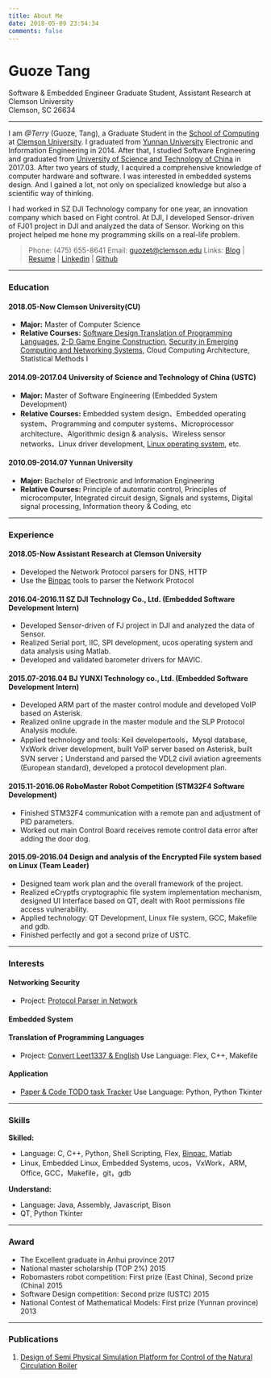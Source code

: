 ```yaml
---
title: About Me
date: 2018-05-09 23:54:34
comments: false
---
```


# **Guoze Tang**

Software & Embedded Engineer 
Graduate Student, Assistant Research at Clemson University  
Clemson, SC 26634

---

I am *@Terry* (Guoze, Tang), a Graduate Student in the [School of Computing](http://www.clemson.edu/ces/computing/) at [Clemson University](http://www.clemson.edu/). I graduated from [Yunnan University](https://en.wikipedia.org/wiki/Yunnan_University) Electronic and Information Engineering in 2014. After that, I studied Software Engineering and graduated from [University of Science and Technology of China](https://en.wikipedia.org/wiki/University_of_Science_and_Technology_of_China) in 2017.03. After two years of study, I acquired a comprehensive knowledge of computer hardware and software. I was interested in embedded systems design. And I gained a lot, not only on specialized knowledge but also a scientific way of thinking.

I had worked in SZ DJI Technology company for one year, an innovation company which based on Fight control. At DJI, I developed Sensor-driven of FJ01 project in DJI and analyzed the data of Sensor. Working on this project helped me hone my programming skills on a real-life problem.  

> Phone: (475) 655-8641
> Email: guozet@clemson.edu
> Links: [Blog](./post/index.html) | [Resume](http://guozet.me/about/resume.pdf) | [Linkedin](https://www.linkedin.com/in/guoze/) | [Github](https://github.com/guozetang/)

---

### Education

#### 2018.05-Now Clemson University(CU)

- **Major:** Master of Computer Science
- **Relative Courses:** [Software Design](https://people.cs.clemson.edu/~malloy/courses/8700-2018/index.html),[Translation of Programming Languages](https://people.cs.clemson.edu/~malloy/courses/8270-2017/index.html), [2-D Game Engine Construction](https://people.cs.clemson.edu/~malloy/courses/4160-2018fall/index.html),  [Security in Emerging Computing and Networking Systems](https://people.cs.clemson.edu/~hongxih/teaching/2018fall/cpcs8580/2018fall.htm), Cloud Computing Architecture, Statistical Methods I

#### 2014.09-2017.04 University of Science and Technology of China (USTC)

- **Major:** Master of Software Engineering (Embedded System Development)
- **Relative Courses:** Embedded system design、Embedded operating system、Programming and computer systems、Microprocessor architecture、Algorithmic design & analysis、Wireless sensor networks、Linux driver development, [Linux operating system](https://mooc.study.163.com/course/1000029000?tid=1000037000), etc.  

#### 2010.09-2014.07 Yunnan University

- **Major:** Bachelor of Electronic and Information Engineering  
- **Relative Courses:** Principle of automatic control, Principles of microcomputer, Integrated circuit design, Signals and systems, Digital signal processing, Information theory & Coding, etc

---

### Experience

#### 2018.05-Now Assistant Research at Clemson University

- Developed the Network Protocol parsers for DNS, HTTP
- Use the [Binpac](https://www.bro.org/sphinx/components/binpac/README.html) tools to parser the Network Protocol

#### 2016.04-2016.11 SZ DJI Technology Co., Ltd. (Embedded Software Development Intern)

- Developed Sensor-driven of FJ project in DJI and analyzed the data of Sensor.
- Realized Serial port, IIC, SPI development, ucos operating system and data analysis using Matlab.
- Developed and validated barometer drivers for MAVIC.

#### 2015.07-2016.04 BJ YUNXI Technology co., Ltd. (Embedded Software Development Intern)  

- Developed ARM part of the master control module and developed VoIP based on Asterisk.  
- Realized online upgrade in the master module and the SLP Protocol Analysis module.  
- Applied technology and tools: Keil developertools，Mysql database, VxWork driver development, built VoIP server based on Asterisk, built SVN server；Understand and parsed the VDL2 civil aviation agreements (European standard), developed a protocol development plan.

#### 2015.11-2016.06 RoboMaster Robot Competition (STM32F4 Software Development)

- Finished STM32F4 communication with a remote pan and adjustment of PID parameters.
- Worked out main Control Board receives remote control data error after adding the door dog.

#### 2015.09-2016.04 Design and analysis of the Encrypted File system based on Linux (Team Leader)

- Designed team work plan and the overall framework of the project.
- Realized eCryptfs cryptographic file system implementation mechanism, designed UI Interface based on QT, dealt with Root permissions file access vulnerability.
- Applied technology: QT Development, Linux file system, GCC, Makefile and gdb.
- Finished perfectly and got a second prize of USTC.

---

### Interests

#### Networking Security

- Project: [Protocol Parser in Network](https://github.com/guozetang/Protocol_Parser)

#### Embedded System

#### Translation of Programming Languages
  
- Project: [Convert Leet1337 & English](https://github.com/guozetang/convertleet1337_english)
  Use Language: Flex, C++, Makefile

#### Application

- [Paper & Code TODO task Tracker](https://github.com/guozetang/paper_code_tracker)
  Use Language: Python, Python Tkinter

---

### Skills

**Skilled:**

- Language: C, C++, Python, Shell Scripting, Flex, [Binpac](https://www.bro.org/sphinx/components/binpac/README.html), Matlab
- Linux, Embedded Linux, Embedded Systems, ucos，VxWork，ARM, Office, GCC，Makefile，git，gdb

**Understand:**

- Language: Java, Assembly, Javascript, Bison
- QT, Python Tkinter

---

### Award

- The Excellent graduate in Anhui province 2017  
- National master scholarship (TOP 2%) 2015  
- Robomasters robot competition: First prize (East China), Second prize (China) 2015  
- Software Design competition: Second prize (USTC) 2015  
- National Contest of Mathematical Models: First prize (Yunnan province) 2013  

---

### Publications

1. [Design of Semi Physical Simulation Platform for Control of the Natural Circulation Boiler](https://drive.google.com/open?id=1hWslNK0es94TkyLHxB-3ZWm2VPupseUn)
